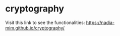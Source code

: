 # cryptography

Visit this link to see the functionalities: https://nadia-mim.github.io/cryptography/
